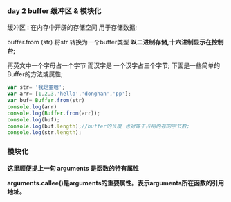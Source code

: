### day 2 buffer 缓冲区  & 模块化



缓冲区 : 在内存中开辟的存储空间 用于存储数据;

buffer.from (str)  将str 转换为一个buffer类型 **以二进制存储,十六进制显示在控制台;**



再英文中一个字母占一个字节 而汉字是 一个汉字占三个字节; 下面是一些简单的Buffer的方法或属性;

```JavaScript
var str= '我是董晗';
var arr= [1,2,3,'hello','donghan','pp'];
var buf= Buffer.from(str)
console.log(arr)
console.log(Buffer.from(arr));
console.log(buf);
console.log(buf.length);//buffer的长度 也对等于占用内存的字节数;
console.log(str.length);
```







### 模块化



**这里顺便提上一句 arguments 是函数的特有属性** 

**arguments.callee()是arguments的重要属性。表示arguments所在函数的引用地址。**

